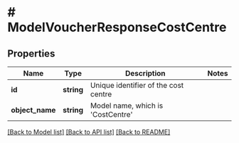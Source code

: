 # # ModelVoucherResponseCostCentre

## Properties

Name | Type | Description | Notes
------------ | ------------- | ------------- | -------------
**id** | **string** | Unique identifier of the cost centre |
**object_name** | **string** | Model name, which is &#39;CostCentre&#39; |

[[Back to Model list]](../../README.md#models) [[Back to API list]](../../README.md#endpoints) [[Back to README]](../../README.md)

